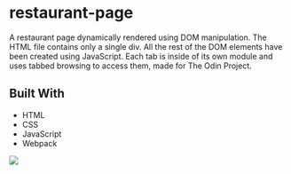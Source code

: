 # restaurant-page

A restaurant page dynamically rendered using DOM manipulation. The HTML file contains only a single div. All the rest of the DOM elements have been created using JavaScript. Each tab is inside of its own module and uses tabbed browsing to access them, made for The Odin Project.

## Built With

- HTML
- CSS
- JavaScript
- Webpack

<img src = "images/home.png">

